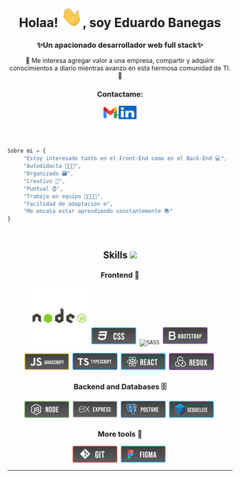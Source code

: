 <!-- <h1 align="center">
      <a href="https://git.io/typing-svg">
      <img src="https://readme-typing-svg.herokuapp.com/?font=roboto&color=%2364F73D&size=40&center=true&vCenter=true&lines=Hello!+👋;I'm+Jose+Angel+Rey...;Good+to+see+you+here!&center=true&size=35&color=4bc46b">
    </a>
</h1> -->

<h1 align="center">Holaa! <img src="./icons/Hi.gif" width="48px">, soy Eduardo Banegas</h1>
<h3 align="center">✨Un apacionado desarrollador web full stack✨</h3>
<p align="center"> 🧠 Me interesa agregar valor a una empresa, compartir y adquirir conocimientos a diario mientras avanzo en esta hermosa comunidad de TI. 🧠</p>

<h3 align="center">Contactame:</h3>
<p align="center">
  <a href="mailto:l.eduardo.banegas@gmail.com" target="_blank">
    <img align="center" src="./icons/logos_google-gmail.svg" alt="Eduardo Banegas" height="25" width="30" />
  </a>
  <a href="https://www.linkedin.com/in/eduardo-banegas-85330a174/" target="_blank">
    <img align="center" src="./icons/logos_linkedin-icon.svg" alt="Eduardo Banegas" height="30" width="40" />
  </a>
</p>

<br><br>

```js
Sobre mi = {
     "Estoy interesado tanto en el Front-End como en el Back-End 💻",
     "Autodidacta 👨🏻‍💻",
     "Organizado 🗃",
     "Creativo 🎨",
     "Puntual ⌚",
     "Trabajo en equipo 👨🏽‍🤝‍👨",
     "Facilidad de adaptación ⚙",
     "Me encata estar aprendiendo constantemente 📚"
}
```

<br>
<!-- ----------------------------------------------------------------------------------- -->
<h2 align="center">Skills <img src = "https://media2.giphy.com/media/QssGEmpkyEOhBCb7e1/giphy.gif?cid=ecf05e47a0n3gi1bfqntqmob8g9aid1oyj2wr3ds3mg700bl&rid=giphy.gif" width = 32px></h2>

<h3 align="center">Frontend 🎨</h3>
<p align="center">     
<!--  These logos are copyrighted and may only be used in this Github profile -->
<code><img src="./icons//tech/nodejs_original_wordmark_logo_icon_146412.png" alt="HTML5"/></code>&nbsp;
<code><img src="./icons//tech/CSS.png" alt="CSS"/></code>&nbsp;
<code><img src="./icons//tech/SASS.png" alt="SASS"/></code>&nbsp;
<code><img src="./icons//tech/Bootstrap.png" alt="Bootstrap"/></code>&nbsp;
</p>
<p align="center">     
<!--  These logos are copyrighted and may only be used in this Github profile  -->
<code><img src="./icons//tech/Javascript.png" alt="Javascript"/></code>&nbsp;
<code><img src="./icons//tech/Typescript.png" alt="Typescript"/></code>&nbsp;
<code><img src="./icons//tech/React.png" alt="React"/></code>&nbsp;
<code><img src="./icons//tech/Redux.png" alt="Redux"/></code>&nbsp;
</p>

<h3 align="center">Backend and Databases 🗄</h3>
<p align="center">     
<!--  These logos are copyrighted and may only be used in this Github profile -->
<code><img src="./icons//tech/Node.png" alt="Node"/></code>&nbsp;
<code><img src="./icons//tech/Express.png" alt="Express"/></code>&nbsp;
<code><img src="./icons//tech/Postgre.png" alt="Postgre"/></code>&nbsp;
<code><img src="./icons//tech/Sequelize.png" alt="Sequelize"/></code>&nbsp;
</p>

<h3 align="center">More tools 🔨</h3>
<p align="center">     
<!--  These logos are copyrighted and may only be used in this Github profile: https://github.com/Jose-Angel-Rey/Jose-Angel-Rey  -->
<code><img src="./icons//tech/GIT.png" alt="Gi"/></code>&nbsp;
<code><img src="./icons//tech/Figma.png" alt="Figma"/></code>&nbsp;
</p>
<!-- ------------------------------------------------------------------------------------- -->

---


